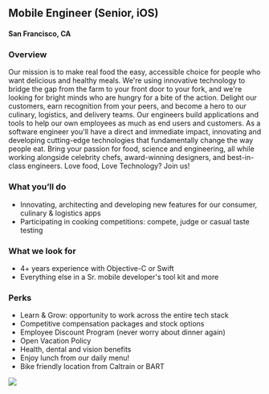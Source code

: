 ## Mobile Engineer (Senior, iOS)
#### San Francisco, CA

### Overview
Our mission is to make real food the easy, accessible choice for people who want delicious and healthy meals. We're using innovative technology to bridge the gap from the farm to your front door to your fork, and we're looking for bright minds who are hungry for a bite of the action.
Delight our customers, earn recognition from your peers, and become a hero to our culinary, logistics, and delivery teams. Our engineers build applications and tools to help our own employees as much as end users and customers. As a software engineer you'll have a direct and immediate impact, innovating and developing cutting-edge technologies that fundamentally change the way people eat.
Bring your passion for food, science and engineering, all while working alongside celebrity chefs, award-winning designers, and best-in-class engineers.
Love food, Love Technology? Join us!

### What you’ll do
+	Innovating, architecting and developing new features for our consumer, culinary & logistics apps
+	Participating in cooking competitions: compete, judge or casual taste testing

### What we look for
+	4+ years experience with Objective-C or Swift
+	Everything else in a Sr. mobile developer's tool kit and more

### Perks
+	Learn & Grow: opportunity to work across the entire tech stack
+	Competitive compensation packages and stock options
+	Employee Discount Program (never worry about dinner again)
+	Open Vacation Policy
+	Health, dental and vision benefits
+	Enjoy lunch from our daily menu!
+	Bike friendly location from Caltrain or BART


[<img src='https://dabuttonfactory.com/button.png?t=Learn+More&f=Calibri-Bold&ts=24&tc=fff&hp=20&vp=8&c=5&bgt=unicolored&bgc=29aafe'>](https://letsrockit.co/job/txvuy2hlcnk-mobile-engineer-senior-ios)
